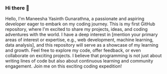 ### Hi there 👋

<!--
**maneeshaYasinth/maneeshaYasinth** is a ✨ _special_ ✨ repository because its `README.md` (this file) appears on your GitHub profile.

Here are some ideas to get you started:

- 🔭 I’m currently working on ...
- 🌱 I’m currently learning ...
- 👯 I’m looking to collaborate on ...
- 🤔 I’m looking for help with ...
- 💬 Ask me about ...
- 📫 How to reach me: ...
- 😄 Pronouns: ...
- ⚡ Fun fact: ...
-->

Hello, I'm Maneesha Yasinth Gunarathna, a passionate and aspiring developer eager to embark on my coding journey. This is my first GitHub repository, where I'm excited to share my projects, ideas, and coding adventures with the world. I have a deep interest in [mention your primary areas of interest or expertise, e.g., web development, machine learning, data analysis], and this repository will serve as a showcase of my learning and growth. Feel free to explore my code, offer feedback, or even collaborate on exciting projects. I believe that programming is not just about writing lines of code but also about continuous learning and community engagement. Join me on this exciting coding expedition!